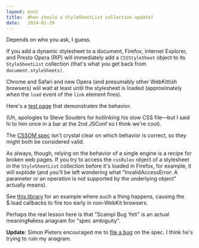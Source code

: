 ```yaml
---
layout: post
title:  When should a StyleSheetList collection update?
date:   2014-01-29
---
```


Depends on who you ask, I guess.

If you add a dynamic stylesheet to a document, Firefox, Internet Explorer, and Presto Opera (RIP) will immediately add a `CSSStyleSheet` object to its `StyleSheetList` collection (that's what you get back from `document.styleSheets)`.

Chrome and Safari and new Opera (and presumably other WebKittish browsers) will wait at least until the stylesheet is loaded (approximately when the `load` event of the `link` element fires).

Here's a [test page][testpage] that demonstrates the behavior. 

(Uh, apologies to Steve Souders for hotlinking his slow CSS file&mdash;but I said hi to him once in a bar at the 2nd JSConf so I think we're cool).

The [CSSOM spec][spec] isn't crystal clear on which behavior is correct, so they might both be considered valid.

As always, though, relying on the behavior of a single engine is a recipe for broken web pages. If you try to access the `cssRules` object of a stylesheet in the `StyleSheetList` collection before it's loaded in Firefox, for example, it will explode (and you'll be left wondering what "InvalidAccessError: A parameter or an operation is not supported by the underlying object" actually means).

See [this library][chikuwa] for an example where such a thing happens, causing the $.load callbacks to fire too early in non-WebKit browsers.

Perhaps the real lesson here is that "Scampi Bug Yeti" is an actual meaning<strike>ful</strike>less anagram for "spec ambiguity".

**Update**: Simon Pieters encouraged me to [file a bug][bug] on the spec. I think he's trying to ruin my anagram.


[testpage]: http://dhtml5.com/tmp/stylesheets-length.html
[spec]: http://dev.w3.org/csswg/cssom/#css-style-sheet-collections
[chikuwa]: https://github.com/ameba-proteus/chikuwa.js/blob/0397805af25631a43d503212d5f21db6f2a35e01/chikuwa.js#L1067-L1069
[bug]: https://www.w3.org/Bugs/Public/show_bug.cgi?id=24449